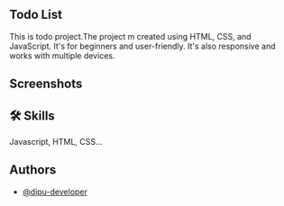 ## Todo List

This is todo project.The project m created using HTML, CSS, and JavaScript. It's for beginners and user-friendly. It's also responsive and works with multiple devices.

## Screenshots








## 🛠 Skills
Javascript, HTML, CSS...

## Authors

- [@dipu-developer](https://github.com/dipu-developer)